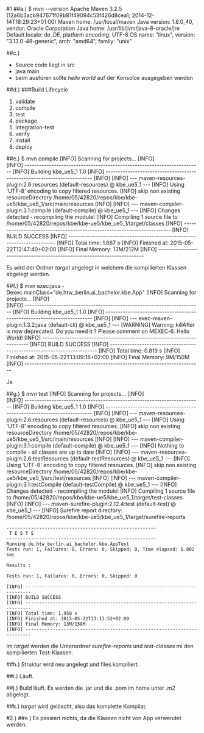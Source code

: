 #1
##a.)
$ mvn --version
    Apache Maven 3.2.5 (12a6b3acb947671f09b81f49094c53f426d8cea1; 2014-12-14T18:29:23+01:00)
    Maven home: /usr/local/maven
    Java version: 1.8.0_40, vendor: Oracle Corporation
    Java home: /usr/lib/jvm/java-8-oracle/jre
    Default locale: de_DE, platform encoding: UTF-8
    OS name: "linux", version: "3.13.0-48-generic", arch: "amd64", family: "unix"

##c.)
- Source code liegt in src
- java main
- beim ausfüren sollte *hello world* auf der Konsoloe ausgegeben werden

##d.)
###Build Lifecycle
1. validate
2. compile
3. test
4. package
5. integration-test
6. verify
7. install
8. deploy

##e.)
    $ mvn compile
    [INFO] Scanning for projects...
    [INFO]                                                                         
    [INFO] ------------------------------------------------------------------------
    [INFO] Building kbe_ue5_1 1.0
    [INFO] ------------------------------------------------------------------------
    [INFO] 
    [INFO] --- maven-resources-plugin:2.6:resources (default-resources) @ kbe_ue5_1 ---
    [INFO] Using 'UTF-8' encoding to copy filtered resources.
    [INFO] skip non existing resourceDirectory /home/05/42820/repos/kbe/kbe-ue5/kbe_ue5_1/src/main/resources
    [INFO] 
    [INFO] --- maven-compiler-plugin:3.1:compile (default-compile) @ kbe_ue5_1 ---
    [INFO] Changes detected - recompiling the module!
    [INFO] Compiling 1 source file to /home/05/42820/repos/kbe/kbe-ue5/kbe_ue5_1/target/classes
    [INFO] ------------------------------------------------------------------------
    [INFO] BUILD SUCCESS
    [INFO] ------------------------------------------------------------------------
    [INFO] Total time: 1.667 s
    [INFO] Finished at: 2015-05-22T12:47:40+02:00
    [INFO] Final Memory: 13M/212M
    [INFO] ------------------------------------------------------------------------

Es wird der Ordner *target* angelegt in welchem die kompilierten Klassen abgelegt werden.

##f.)
$ mvn exec:java -Dexec.mainClass="de.htw_berlin.ai_bachelor.kbe.App"
[INFO] Scanning for projects...
[INFO]                                                                         
[INFO] ------------------------------------------------------------------------
[INFO] Building kbe_ue5_1 1.0
[INFO] ------------------------------------------------------------------------
[INFO] 
[INFO] --- exec-maven-plugin:1.3.2:java (default-cli) @ kbe_ue5_1 ---
[WARNING] Warning: killAfter is now deprecated. Do you need it ? Please comment on MEXEC-6.
Hello World!
[INFO] ------------------------------------------------------------------------
[INFO] BUILD SUCCESS
[INFO] ------------------------------------------------------------------------
[INFO] Total time: 0.819 s
[INFO] Finished at: 2015-05-22T13:09:18+02:00
[INFO] Final Memory: 9M/150M
[INFO] ------------------------------------------------------------------------

Ja.

##g.)
    $ mvn test
    [INFO] Scanning for projects...
    [INFO]                                                                         
    [INFO] ------------------------------------------------------------------------
    [INFO] Building kbe_ue5_1 1.0
    [INFO] ------------------------------------------------------------------------
    [INFO] 
    [INFO] --- maven-resources-plugin:2.6:resources (default-resources) @ kbe_ue5_1 ---
    [INFO] Using 'UTF-8' encoding to copy filtered resources.
    [INFO] skip non existing resourceDirectory /home/05/42820/repos/kbe/kbe-ue5/kbe_ue5_1/src/main/resources
    [INFO] 
    [INFO] --- maven-compiler-plugin:3.1:compile (default-compile) @ kbe_ue5_1 ---
    [INFO] Nothing to compile - all classes are up to date
    [INFO] 
    [INFO] --- maven-resources-plugin:2.6:testResources (default-testResources) @ kbe_ue5_1 ---
    [INFO] Using 'UTF-8' encoding to copy filtered resources.
    [INFO] skip non existing resourceDirectory /home/05/42820/repos/kbe/kbe-ue5/kbe_ue5_1/src/test/resources
    [INFO] 
    [INFO] --- maven-compiler-plugin:3.1:testCompile (default-testCompile) @ kbe_ue5_1 ---
    [INFO] Changes detected - recompiling the module!
    [INFO] Compiling 1 source file to /home/05/42820/repos/kbe/kbe-ue5/kbe_ue5_1/target/test-classes
    [INFO] 
    [INFO] --- maven-surefire-plugin:2.12.4:test (default-test) @ kbe_ue5_1 ---
    [INFO] Surefire report directory: /home/05/42820/repos/kbe/kbe-ue5/kbe_ue5_1/target/surefire-reports

    -------------------------------------------------------
     T E S T S
    -------------------------------------------------------
    Running de.htw_berlin.ai_bachelor.kbe.AppTest
    Tests run: 1, Failures: 0, Errors: 0, Skipped: 0, Time elapsed: 0.002 sec

    Results :

    Tests run: 1, Failures: 0, Errors: 0, Skipped: 0

    [INFO] ------------------------------------------------------------------------
    [INFO] BUILD SUCCESS
    [INFO] ------------------------------------------------------------------------
    [INFO] Total time: 1.950 s
    [INFO] Finished at: 2015-05-22T13:13:52+02:00
    [INFO] Final Memory: 13M/158M
    [INFO] ------------------------------------------------------------------------

Im *target* werden die Unterordner *surefire-reports* und *test-classes* mi den kompilierten Test-Klassen. 

##h.)
Struktur wird neu angelegt und files kompiliert.

##i.)
Läuft.

##j.)
Build läuft.
Es werden die .jar und die .pom im home unter .m2 abgelegt.

##k.)
*target* wird gelöscht, also das komplette Kompilat.

#2.)
##e.) Es passiert nichts, da die Klassen nicht von App verwendet werden.